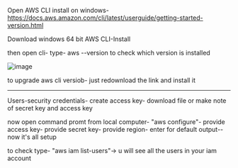 
Open AWS CLI install on windows- https://docs.aws.amazon.com/cli/latest/userguide/getting-started-version.html

Download windows 64 bit AWS CLI-Install

then open cli- type- aws --version to check which version is installed

![image](https://user-images.githubusercontent.com/107784718/212048159-10a2db43-0a61-4941-945d-01956f1634a5.png)

to upgrade aws cli versiob- just redownload the link and install it
______________________________________________________________________________________________________________________________________________________________
Users-security credentials- create access key- download file or make note of secret key and access key

now open command promt from local computer- "aws configure"- provide access key- provide secret key- provide region- enter for default output-- now it's all setup

to check type- "aws iam list-users"-> u will see all the users in your iam account
